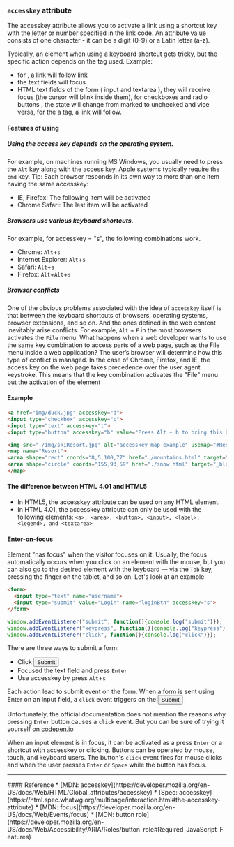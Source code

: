 ### `accesskey` attribute
The accesskey attribute allows you to activate a link using a shortcut key with the letter or number specified in the link code. 
An attribute value consists of one character - it can be a digit (0-9) or a Latin letter (a-z).

Typically, an element when using a keyboard shortcut gets tricky, but the specific action depends on the tag used. Example:
- for <a>, a link will follow link
- the text fields will focus
- HTML text fields of the form ( input and textarea ), they will receive focus 
(the cursor will blink inside them), for checkboxes and radio buttons , the state will change from marked to unchecked and vice versa,
for the a tag, a link will follow.
  
#### Features of using
  
##### Using the access key depends on the operating system. 
For example, on machines running MS Windows, you usually need to press the `Alt`
key along with the access key. Apple systems typically require the `cmd` key.
Tip: Each browser responds in its own way to more than one item having the same accesskey:
- IE, Firefox: The following item will be activated
- Chrome Safari: The last item will be activated

##### Browsers use various keyboard shortcuts.
For example, for accesskey = "s", the following combinations work.
- Chrome: `Alt`+`s`
- Internet Explorer: `Alt`+`s`
- Safari: `Alt`+`s`
- Firefox: `Alt`+`Alt`+`s`

##### Browser conflicts
One of the obvious problems associated with the idea of `accesskey` itself is that between the keyboard shortcuts of browsers, operating systems, browser extensions, and so on. And the ones defined in the web content inevitably arise conflicts. For example, `Alt` + `F` in the most browsers activates the `File` menu. What happens when a web developer wants to use the same key combination to access parts of a web page, such as the File menu inside a web application? The user’s browser will determine how this type of conflict is managed.
In the case of Chrome, Firefox, and IE, the access key on the web page takes precedence over the user agent keystroke. This means that the key combination activates the "File" menu but the activation of the element

#### Example 
```html
<a href="img/duck.jpg" accesskey="d">
<input type="checkbox" accesskey="c">
<input type="text" accesskey="t">
<input type="button" accesskey="b" value="Press Alt + b to bring this button intofocus">

<img src="./img/skiResort.jpg" alt="accesskey map example" usemap="#Resort">
<map name="Resort">
<area shape="rect" coords="8,5,100,77" href="./mountains.html" target="_blank" alt="mountains" accesskey="m">
<area shape="circle" coords="155,93,59" href="./snow.html" target="_blank" alt="what about snow?" accesskey="s">
</map>
```
#### The difference between HTML 4.01 and HTML5

- In HTML5, the accesskey attribute can be used on any HTML element.
- In HTML 4.01, the accesskey attribute can only be used with the following elements:
`<a>, <area>, <button>, <input>, <label>, <legend>, and <textarea>`

#### Enter-on-focus
Element "has focus" when the visitor focuses on it. Usually, the focus automatically occurs when you click on an element with the mouse, but you can also go to the desired element with the keyboard — via the `Tab` key, pressing the finger on the tablet, and so on.
Let's look at an example <form>
  
```html
<form>
  <input type="text" name="username">
  <input type="submit" value="Login" name="loginBtn" accesskey="s">
</form>
```

```javascript
window.addEventListener("submit", function(){console.log("submit")});
window.addEventListener("keypress", function(){console.log("keypress")});
window.addEventListener("click", function(){console.log("click")});
```
There are three ways to submit a form:
- Click <input type="submit">
- Focused the text field and press `Enter`
- Use accesskey by press `Alt`+`s`

Each action lead to submit event on the form. When a form is sent using Enter on an input field, a `click` event triggers on the <input type="submit">

Unfortunately, the official documentation does not mention the reasons why pressing `Enter` button causes a `click` event. But you can be sure of trying it yourself on [codepen.io](https://codepen.io/Halochkin/pen/ebvaQr?editors=1111)

When an input element is in focus, it can be activated as a press `Enter` or a shortcut with accesskey or clicking. Buttons can be operated by mouse, touch, and keyboard users. The button's `click` event fires for mouse clicks and when the user presses `Enter` or `Space` while the button has focus.
<hr>
#### Reference 
* [MDN: accesskey](https://developer.mozilla.org/en-US/docs/Web/HTML/Global_attributes/accesskey)
* [Spec: accesskey](https://html.spec.whatwg.org/multipage/interaction.html#the-accesskey-attribute)
* [MDN: focus](https://developer.mozilla.org/en-US/docs/Web/Events/focus)
* [MDN: button role](https://developer.mozilla.org/en-US/docs/Web/Accessibility/ARIA/Roles/button_role#Required_JavaScript_Features)


